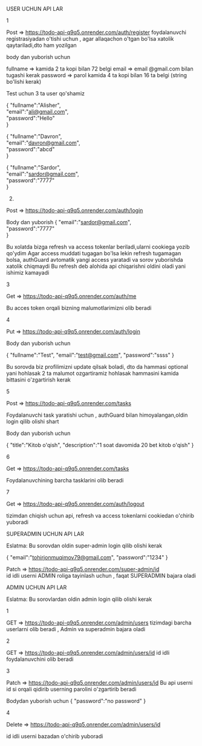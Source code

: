 
USER UCHUN API LAR

1

Post => https://todo-api-q9q5.onrender.com/auth/register 
foydalanuvchi registrasiyadan o'tishi uchun , agar allaqachon o'tgan bo'lsa xatolik qaytariladi,dto ham yozilgan 

body dan yuborish uchun 

fullname => kamida 2 ta kopi bilan 72 belgi
email  => email @gmail.com bilan tugashi kerak
password   => parol kamida 4 ta kopi bilan 16 ta belgi (string bo'lishi kerak)

Test uchun 3 ta user qo'shamiz

{
    "fullname":"Alisher",           
    "email":"ali@gmail.com",        
    "password":"Hello"              
}

{
    "fullname":"Davron",           
    "email":"davron@gmail.com",        
    "password":"abcd"              
}

{
    "fullname":"Sardor",           
    "email":"sardor@gmail.com",        
    "password":"7777"              
}

2.

Post => https://todo-api-q9q5.onrender.com/auth/login

Body dan yuborish 
{
"email":"sardor@gmail.com",        
"password":"7777"  
}

Bu xolatda bizga refresh va access tokenlar beriladi,ularni cookiega yozib qo'ydim
Agar access muddati tugagan bo'lsa lekin refresh tugamagan bolsa, authGuard avtomatik yangi access yaratadi va sorov yuborishda xatolik chiqmaydi
Bu refresh deb alohida api chiqarishni oldini oladi yani ishimiz kamayadi

3

Get => https://todo-api-q9q5.onrender.com/auth/me

Bu acces token orqali bizning malumotlarimizni olib beradi


4

Put => https://todo-api-q9q5.onrender.com/auth/login

Body dan yuborish uchun

{
    "fullname":"Test",
    "email":"test@gmail.com",
    "password":"ssss"
}

Bu sorovda biz profilimizni update qilsak boladi, dto da hammasi optional yani hohlasak 2 ta malumot ozgartiramiz hohlasak hammasini kamida bittasini o'zgartirish kerak



5

Post => https://todo-api-q9q5.onrender.com/tasks

Foydalanuvchi task yaratishi uchun , authGuard bilan himoyalangan,oldin login qilib olishi shart

Body dan yuborish uchun

{
    "title":"Kitob o'qish",
    "description":"1 soat davomida 20 bet kitob o'qish"
}


6

Get =>  https://todo-api-q9q5.onrender.com/tasks

Foydalanuvchining barcha tasklarini olib beradi




7

Get  => https://todo-api-q9q5.onrender.com/auth/logout

tizimdan chiqish uchun api, refresh va access tokenlarni cookiedan o'chirib yuboradi



SUPERADMIN UCHUN API LAR

Eslatma: Bu sorovdan oldin super-admin login qilib olishi kerak 

{
    "email":"tohirjonmuqimov79@gmail.com",
    "password":"1234"
}

Patch => https://todo-api-q9q5.onrender.com/super-admin/id  
id idli userni ADMIN roliga tayinlash uchun , faqat SUPERADMIN bajara oladi


ADMIN UCHUN API LAR

Eslatma: Bu sorovlardan oldin admin login qilib olishi kerak


1

GET => https://todo-api-q9q5.onrender.com/admin/users 
tizimdagi barcha userlarni olib beradi , Admin va superadmin bajara oladi


2

GET => https://todo-api-q9q5.onrender.com/admin/users/id
id idli foydalanuvchini olib beradi

3

Patch  => https://todo-api-q9q5.onrender.com/admin/users/id
Bu api userni id si orqali qidirib userning parolini o'zgartirib beradi

Bodydan yuborish uchun
{
    "password":"no password"
}


4


Delete   => https://todo-api-q9q5.onrender.com/admin/users/id

id idli userni bazadan o'chirib yuboradi